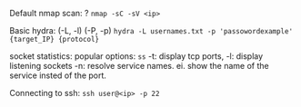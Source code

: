 
Default nmap scan: ? 
`nmap -sC -sV <ip>`

Basic hydra: (-L, -l) (-P, -p) 
`hydra -L usernames.txt -p 'passowordexample' {target_IP} {protocol}`

socket statistics: popular options: 
`ss`
-t: display tcp ports, 
-l: display listening sockets 
-n: resolve service names. ei. show the name of the service insted of the port. 

Connecting to ssh: 
`ssh user@<ip> -p 22`
